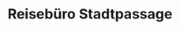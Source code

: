 ---
title: "Reisebüro Stadtpassage"
url: /hohenstein-ernstthal/reisebuero-stadtpassage/
shop: Reisebüro
---